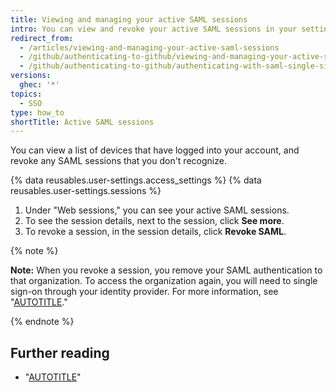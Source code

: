 ```yaml
---
title: Viewing and managing your active SAML sessions
intro: You can view and revoke your active SAML sessions in your settings.
redirect_from:
  - /articles/viewing-and-managing-your-active-saml-sessions
  - /github/authenticating-to-github/viewing-and-managing-your-active-saml-sessions
  - /github/authenticating-to-github/authenticating-with-saml-single-sign-on/viewing-and-managing-your-active-saml-sessions
versions:
  ghec: '*'
topics:
  - SSO
type: how_to
shortTitle: Active SAML sessions
---
```


You can view a list of devices that have logged into your account, and revoke any SAML sessions that you don't recognize.

{% data reusables.user-settings.access_settings %}
{% data reusables.user-settings.sessions %}
1. Under "Web sessions," you can see your active SAML sessions.
1. To see the session details, next to the session, click **See more**.
1. To revoke a session, in the session details, click **Revoke SAML**.

  {% note %}

  **Note:** When you revoke a session, you remove your SAML authentication to that organization. To access the organization again, you will need to single sign-on through your identity provider. For more information, see "[AUTOTITLE](/authentication/authenticating-with-saml-single-sign-on/about-authentication-with-saml-single-sign-on)."

  {% endnote %}

## Further reading

- "[AUTOTITLE](/authentication/authenticating-with-saml-single-sign-on/about-authentication-with-saml-single-sign-on)"
